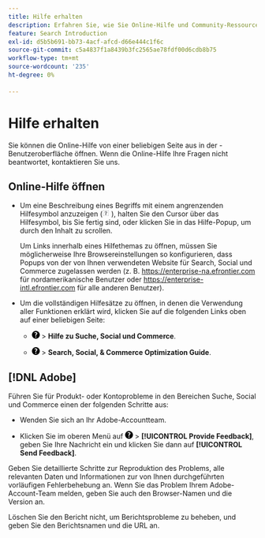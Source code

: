 ```yaml
---
title: Hilfe erhalten
description: Erfahren Sie, wie Sie Online-Hilfe und Community-Ressourcen anzeigen und technischen Support erhalten.
feature: Search Introduction
exl-id: d5b5b691-bb73-4acf-afcd-d66e444c1f6c
source-git-commit: c5a4837f1a8439b3fc2565ae78fdf00d6cdb8b75
workflow-type: tm+mt
source-wordcount: '235'
ht-degree: 0%

---
```


# Hilfe erhalten

Sie können die Online-Hilfe von einer beliebigen Seite aus in der -Benutzeroberfläche öffnen. Wenn die Online-Hilfe Ihre Fragen nicht beantwortet, kontaktieren Sie uns.

## Online-Hilfe öffnen

* Um eine Beschreibung eines Begriffs mit einem angrenzenden Hilfesymbol anzuzeigen (![Hilfesymbol](/help/search-social-commerce/assets/help-field.png "Hilfesymbol") ), halten Sie den Cursor über das Hilfesymbol, bis Sie fertig sind, oder klicken Sie in das Hilfe-Popup, um durch den Inhalt zu scrollen.

  Um Links innerhalb eines Hilfethemas zu öffnen, müssen Sie möglicherweise Ihre Browsereinstellungen so konfigurieren, dass Popups von der von Ihnen verwendeten Website für Search, Social und Commerce zugelassen werden (z. B. https://enterprise-na.efrontier.com für nordamerikanische Benutzer oder https://enterprise-intl.efrontier.com für alle anderen Benutzer).

* Um die vollständigen Hilfesätze zu öffnen, in denen die Verwendung aller Funktionen erklärt wird, klicken Sie auf die folgenden Links oben auf einer beliebigen Seite:

   * ![help](/help/search-social-commerce/assets/help-main-menu.png "help") > **Hilfe zu Suche, Social und Commerce**.

   * ![help](/help/search-social-commerce/assets/help-main-menu.png "help") > **Search, Social, &amp; Commerce Optimization Guide**.

<!--
## Ask the Adobe Advertising community

Look for answers to your questions in the [Adobe Advertising community forums](https://experienceleaguecommunities.adobe.com/t5/adobe-advertising/ct-p/adobe-advertising-cloud-community).
-->

## [!DNL Adobe]

Führen Sie für Produkt- oder Kontoprobleme in den Bereichen Suche, Social und Commerce einen der folgenden Schritte aus:

* Wenden Sie sich an Ihr Adobe-Accountteam.

* Klicken Sie im oberen Menü auf ![Hilfe](/help/search-social-commerce/assets/help-main-menu.png "Hilfe") > **[!UICONTROL Provide Feedback]**, geben Sie Ihre Nachricht ein und klicken Sie dann auf **[!UICONTROL Send Feedback]**.

Geben Sie detaillierte Schritte zur Reproduktion des Problems, alle relevanten Daten und Informationen zur von Ihnen durchgeführten vorläufigen Fehlerbehebung an. Wenn Sie das Problem Ihrem Adobe-Account-Team melden, geben Sie auch den Browser-Namen und die Version an.

Löschen Sie den Bericht nicht, um Berichtsprobleme zu beheben, und geben Sie den Berichtsnamen und die URL an.
